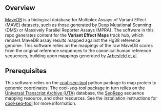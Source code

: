 ## Overview

[MaveDB](https://www.mavedb.org/) is a biological database for Multiplex Assays of Variant Effect (MAVE) datasets, such as those generated by Deep Mutational Scanning (DMS) or Massively Parallel Reporter Assays (MPRA).  The software in this repo generates content for the **Variant Effect Maps** track hub, which renders MaveDB assay results mapped against the Hg38 reference genome.  This software relies on the mappings of the raw MaveDB scores from the original reference sequences to the canonical human reference sequences, building upon mappings generated by [Arbesfeld et al](https://www.biorxiv.org/content/10.1101/2023.06.20.545702v1).

## Prerequisites

This software relies on the [cool-seq-tool](https://pypi.org/project/cool-seq-tool/) python package to map protein to genomic coordinates.  The cool-seq-tool package in turn relies on the [Universal Transcript Archive (UTA)](https://github.com/biocommons/uta) database, the [SeqRepo](https://github.com/biocommons/biocommons.seqrepo) sequence mapping resource, and other resources.  See the installation instructions for [cool-seq-tool](https://pypi.org/project/cool-seq-tool/) for more information.
